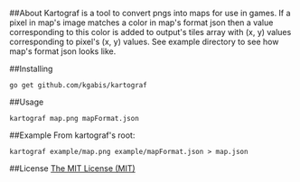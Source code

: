 ##About
Kartograf is a tool to convert pngs into maps for use in games. If a pixel in map's image matches a color in map's format json then a value corresponding to this color is added to output's tiles array with (x, y) values corresponding to pixel's (x, y) values. See example directory to see how map's format json looks like. 

##Installing
```
go get github.com/kgabis/kartograf
```

##Usage
```
kartograf map.png mapFormat.json 

```

##Example
From kartograf's root:
```
kartograf example/map.png example/mapFormat.json > map.json
```


##License
[The MIT License (MIT)](http://opensource.org/licenses/mit-license.php)